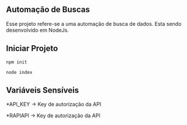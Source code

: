 ## Automação de Buscas

Esse projeto refere-se a uma automação de busca de dados. Esta sendo desenvolvido em NodeJs.

## Iniciar Projeto

```npm init```

```node index```

## Variáveis Sensíveis

*API_KEY -> Key de autorização da API

*RAPIAPI -> Key de autorização da API
